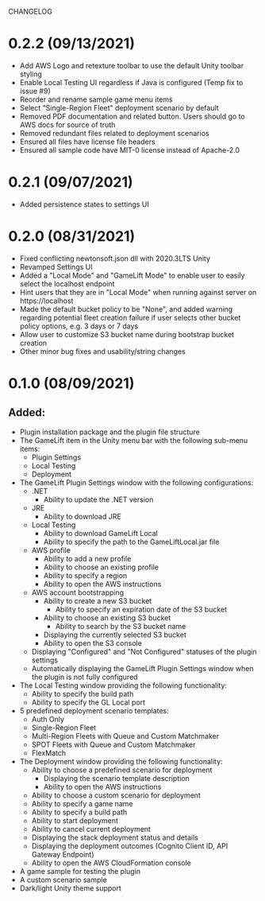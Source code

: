 CHANGELOG

# 0.2.2 (09/13/2021)

- Add AWS Logo and retexture toolbar to use the default Unity toolbar styling
- Enable Local Testing UI regardless if Java is configured (Temp fix to issue #9)
- Reorder and rename sample game menu items
- Select "Single-Region Fleet" deployment scenario by default 
- Removed PDF documentation and related button. Users should go to AWS docs for source of truth
- Removed redundant files related to deployment scenarios
- Ensured all files have license file headers
- Ensured all sample code have MIT-0 license instead of Apache-2.0

# 0.2.1 (09/07/2021)

- Added persistence states to settings UI

# 0.2.0 (08/31/2021)

- Fixed conflicting newtonsoft.json dll with 2020.3LTS Unity
- Revamped Settings UI
- Added a "Local Mode" and "GameLift Mode" to enable user to easily select the localhost endpoint
- Hint users that they are in "Local Mode" when running against server on https://localhost
- Made the default bucket policy to be "None", and added warning regarding potential fleet creation 
failure if user selects other bucket policy options, e.g. 3 days or 7 days
- Allow user to customize S3 bucket name during bootstrap bucket creation
- Other minor bug fixes and usability/string changes

# 0.1.0 (08/09/2021)
## Added:
- Plugin installation package and the plugin file structure
- The GameLift item in the Unity menu bar with the following sub-menu items:
	- Plugin Settings
	- Local Testing
	- Deployment
- The GameLift Plugin Settings window with the following configurations:
	- .NET
		- Ability to update the .NET version
	- JRE
		- Ability to download JRE
	- Local Testing
		- Ability to download GameLift Local
		- Ability to specify the path to the GameLiftLocal.jar file
	- AWS profile
		- Ability to add a new profile
		- Ability to choose an existing profile
		- Ability to specify a region
		- Ability to open the AWS instructions
	- AWS account bootstrapping
		- Ability to create a new S3 bucket
			- Ability to specify an expiration date of the S3 bucket
		- Ability to choose an existing S3 bucket
			- Ability to search by the S3 bucket name
		- Displaying the currently selected S3 bucket
		- Ability to open the S3 console
	- Displaying "Configured" and "Not Configured" statuses of the plugin settings
	- Automatically displaying the GameLift Plugin Settings window when the plugin is not fully configured
- The Local Testing window providing the following functionality:
	- Ability to specify the build path
	- Ability to specify the GL Local port
- 5 predefined deployment scenario templates:
	- Auth Only
	- Single-Region Fleet
	- Multi-Region Fleets with Queue and Custom Matchmaker
	- SPOT Fleets with Queue and Custom Matchmaker
	- FlexMatch
- The Deployment window providing the following functionality:
	- Ability to choose a predefined scenario for deployment
		- Displaying the scenario template description
		- Ability to open the AWS instructions
	- Ability to choose a custom scenario for deployment
	- Ability to specify a game name
	- Ability to specify a build path
	- Ability to start deployment
	- Ability to cancel current deployment
	- Displaying the stack deployment status and details
	- Displaying the deployment outcomes (Cognito Client ID, API Gateway Endpoint)
	- Ability to open the AWS CloudFormation console
- A game sample for testing the plugin
- A custom scenario sample
- Dark/light Unity theme support
